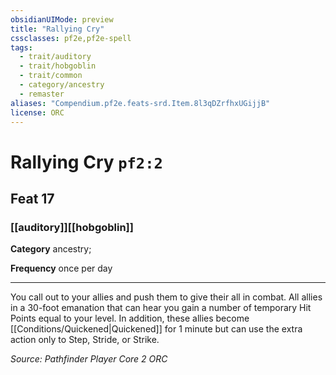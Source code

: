 ```yaml
---
obsidianUIMode: preview
title: "Rallying Cry"
cssclasses: pf2e,pf2e-spell
tags:
  - trait/auditory
  - trait/hobgoblin
  - trait/common
  - category/ancestry
  - remaster
aliases: "Compendium.pf2e.feats-srd.Item.8l3qDZrfhxUGijjB"
license: ORC
---
```

# Rallying Cry `pf2:2`
## Feat 17
### [[auditory]][[hobgoblin]]

**Category** ancestry; 




**Frequency** once per day

* * *

You call out to your allies and push them to give their all in combat. All allies in a 30-foot emanation that can hear you gain a number of temporary Hit Points equal to your level. In addition, these allies become [[Conditions/Quickened|Quickened]] for 1 minute but can use the extra action only to Step, Stride, or Strike.

*Source: Pathfinder Player Core 2*
*ORC*